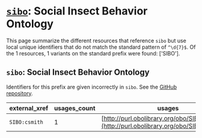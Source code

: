 # [`sibo`](https://bioregistry.io/sibo): Social Insect Behavior Ontology

This page summarize the different resources that reference `sibo`
but use local unique identifiers that do not match the standard pattern of
`^\d{7}$`. Of the 1 resources,
1 variants on the standard prefix were found: ['SIBO'].

## `sibo`: Social Insect Behavior Ontology

Identifiers for this prefix are given incorrectly in `sibo`. See the [GitHub repository](https://github.com/obophenotype/sibo).

| external_xref   |   usages_count | usages                                                                                     |
|-----------------|----------------|--------------------------------------------------------------------------------------------|
| `SIBO:csmith`   |              1 | [http://purl.obolibrary.org/obo/SIBO_0000079](http://purl.obolibrary.org/obo/SIBO_0000079) |

